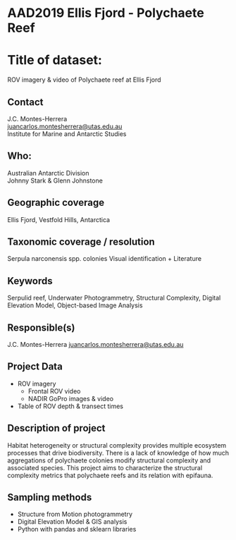 # AAD2019 Ellis Fjord - Polychaete Reef

# Title of dataset:
ROV imagery & video of Polychaete reef at Ellis Fjord

## Contact
J.C. Montes-Herrera <br>
juancarlos.montesherrera@utas.edu.au <br>
Institute for Marine and Antarctic Studies

## Who:
Australian Antarctic Division <br>
Johnny Stark & Glenn Johnstone

## Geographic coverage
Ellis Fjord, Vestfold Hills, Antarctica

## Taxonomic coverage / resolution
Serpula narconensis spp. colonies
Visual identification + Literature

## Keywords
Serpulid reef, Underwater Photogrammetry, Structural Complexity, Digital Elevation Model, Object-based Image Analysis

## Responsible(s)
J.C. Montes-Herrera
juancarlos.montesherrera@utas.edu.au

## Project Data
- ROV imagery
	- Frontal ROV video
	- NADIR GoPro images & video
- Table of ROV depth & transect times

## Description of project
Habitat heterogeneity or structural complexity provides multiple ecosystem processes that drive biodiversity. There is a lack of knowledge of how much aggregations of polychaete colonies modify structural complexity and associated species. This project aims to characterize the structural complexity metrics that polychaete reefs and its relation with epifauna.

## Sampling methods
- Structure from Motion photogrammetry
- Digital Elevation Model & GIS analysis
- Python with pandas and sklearn libraries
